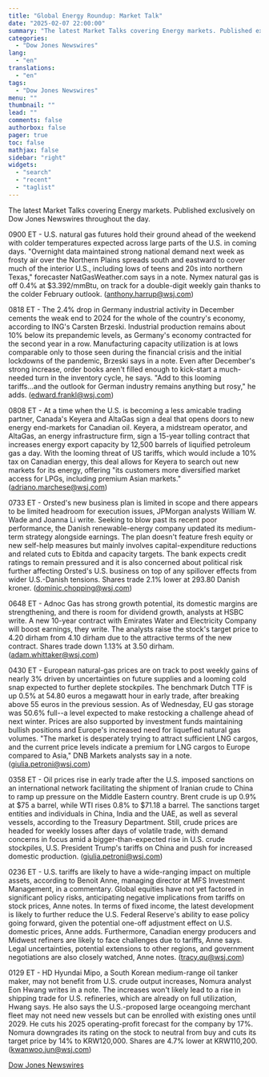 ```yaml
---
title: "Global Energy Roundup: Market Talk"
date: "2025-02-07 22:00:00"
summary: "The latest Market Talks covering Energy markets. Published exclusively on Dow Jones Newswires throughout the day.0900 ET - U.S. natural gas futures hold their ground ahead of the weekend with colder temperatures expected across large parts of the U.S. in coming days. \"Overnight data maintained strong national demand next week..."
categories:
  - "Dow Jones Newswires"
lang:
  - "en"
translations:
  - "en"
tags:
  - "Dow Jones Newswires"
menu: ""
thumbnail: ""
lead: ""
comments: false
authorbox: false
pager: true
toc: false
mathjax: false
sidebar: "right"
widgets:
  - "search"
  - "recent"
  - "taglist"
---
```


The latest Market Talks covering Energy markets. Published exclusively on Dow Jones Newswires throughout the day.

0900 ET - U.S. natural gas futures hold their ground ahead of the weekend with colder temperatures expected across large parts of the U.S. in coming days. "Overnight data maintained strong national demand next week as frosty air over the Northern Plains spreads south and eastward to cover much of the interior U.S., including lows of teens and 20s into northern Texas," forecaster NatGasWeather.com says in a note. Nymex natural gas is off 0.4% at $3.392/mmBtu, on track for a double-digit weekly gain thanks to the colder February outlook. (anthony.harrup@wsj.com)

0818 ET - The 2.4% drop in Germany industrial activity in December cements the weak end to 2024 for the whole of the country's economy, according to ING's Carsten Brzeski. Industrial production remains about 10% below its prepandemic levels, as Germany's economy contracted for the second year in a row. Manufacturing capacity utilization is at lows comparable only to those seen during the financial crisis and the initial lockdowns of the pandemic, Brzeski says in a note. Even after December's strong increase, order books aren't filled enough to kick-start a much-needed turn in the inventory cycle, he says. "Add to this looming tariffs...and the outlook for German industry remains anything but rosy," he adds. (edward.frankl@wsj.com)

0808 ET - At a time when the U.S. is becoming a less amicable trading partner, Canada's Keyera and AltaGas sign a deal that opens doors to new energy end-markets for Canadian oil. Keyera, a midstream operator, and AltaGas, an energy infrastructure firm, sign a 15-year tolling contract that increases energy export capacity by 12,500 barrels of liquified petroleum gas a day. With the looming threat of US tariffs, which would include a 10% tax on Canadian energy, this deal allows for Keyera to search out new markets for its energy, offering "its customers more diversified market access for LPGs, including premium Asian markets." (adriano.marchese@wsj.com)

0733 ET - Orsted's new business plan is limited in scope and there appears to be limited headroom for execution issues, JPMorgan analysts William W. Wade and Joanna Li write. Seeking to blow past its recent poor performance, the Danish renewable-energy company updated its medium-term strategy alongside earnings. The plan doesn't feature fresh equity or new self-help measures but mainly involves capital-expenditure reductions and related cuts to Ebitda and capacity targets. The bank expects credit ratings to remain pressured and it is also concerned about political risk further affecting Orsted's U.S. business on top of any spillover effects from wider U.S.-Danish tensions. Shares trade 2.1% lower at 293.80 Danish kroner. (dominic.chopping@wsj.com)

0648 ET - Adnoc Gas has strong growth potential, its domestic margins are strengthening, and there is room for dividend growth, analysts at HSBC write. A new 10-year contract with Emirates Water and Electricity Company will boost earnings, they write. The analysts raise the stock's target price to 4.20 dirham from 4.10 dirham due to the attractive terms of the new contract. Shares trade down 1.13% at 3.50 dirham. (adam.whittaker@wsj.com)

0430 ET - European natural-gas prices are on track to post weekly gains of nearly 3% driven by uncertainties on future supplies and a looming cold snap expected to further deplete stockpiles. The benchmark Dutch TTF is up 0.5% at 54.80 euros a megawatt hour in early trade, after breaking above 55 euros in the previous session. As of Wednesday, EU gas storage was 50.6% full--a level expected to make restocking a challenge ahead of next winter. Prices are also supported by investment funds maintaining bullish positions and Europe's increased need for liquefied natural gas volumes. "The market is desperately trying to attract sufficient LNG cargos, and the current price levels indicate a premium for LNG cargos to Europe compared to Asia," DNB Markets analysts say in a note. (giulia.petroni@wsj.com)

0358 ET - Oil prices rise in early trade after the U.S. imposed sanctions on an international network facilitating the shipment of Iranian crude to China to ramp up pressure on the Middle Eastern country. Brent crude is up 0.9% at $75 a barrel, while WTI rises 0.8% to $71.18 a barrel. The sanctions target entities and individuals in China, India and the UAE, as well as several vessels, according to the Treasury Department. Still, crude prices are headed for weekly losses after days of volatile trade, with demand concerns in focus amid a bigger-than-expected rise in U.S. crude stockpiles, U.S. President Trump's tariffs on China and push for increased domestic production. (giulia.petroni@wsj.com)

0236 ET - U.S. tariffs are likely to have a wide-ranging impact on multiple assets, according to Benoit Anne, managing director at MFS Investment Management, in a commentary. Global equities have not yet factored in significant policy risks, anticipating negative implications from tariffs on stock prices, Anne notes. In terms of fixed income, the latest development is likely to further reduce the U.S. Federal Reserve's ability to ease policy going forward, given the potential one-off adjustment effect on U.S. domestic prices, Anne adds. Furthermore, Canadian energy producers and Midwest refiners are likely to face challenges due to tariffs, Anne says. Legal uncertainties, potential extensions to other regions, and government negotiations are also closely watched, Anne notes. (tracy.qu@wsj.com)

0129 ET - HD Hyundai Mipo, a South Korean medium-range oil tanker maker, may not benefit from U.S. crude output increases, Nomura analyst Eon Hwang writes in a note. The increases won't likely lead to a rise in shipping trade for U.S. refineries, which are already on full utilization, Hwang says. He also says the U.S.-proposed large oceangoing merchant fleet may not need new vessels but can be enrolled with existing ones until 2029. He cuts his 2025 operating-profit forecast for the company by 17%. Nomura downgrades its rating on the stock to neutral from buy and cuts its target price by 14% to KRW120,000. Shares are 4.7% lower at KRW110,200. (kwanwoo.jun@wsj.com)

[Dow Jones Newswires](https://www.tradingview.com/news/DJN_DN20250207006612:0/)
